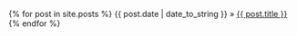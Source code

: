 <script>
document.getElementById("blogsmall").style.backgroundColor="#EFAB00";
document.getElementById("blogtext").style.color="#000000";
document.getElementById("blog").className="menu2active";
</script>

{% for post in site.posts %}
<span>{{ post.date | date_to_string }} &raquo; <a href="{{ post.url }}">{{ post.title }}</a> </span>
{% endfor %}

